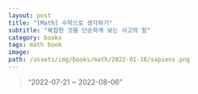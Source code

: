 ```yaml
---
layout: post
title: "[Math] 수학으로 생각하기"
subtitle: "복잡한 것을 단순하게 보는 사고의 힘"
category: books
tags: math book
image:
path: /assets/img/books/math/2022-01-16/sapiens.png
---
```


> “2022-07-21 ~ 2022-08-06”